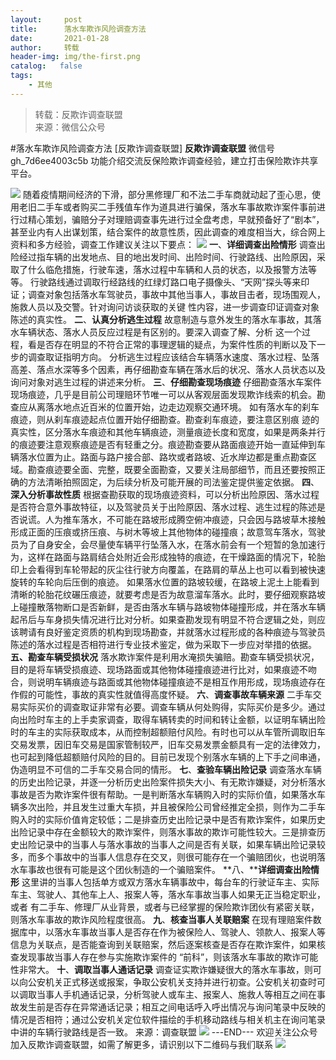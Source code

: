 ```yaml
---
layout:     post
title:      落水车欺诈风险调查方法
date:       2021-01-28
author:     转载
header-img: img/the-first.png
catalog:   false
tags:
    - 其他
---
```


<blockquote><p>转载：反欺诈调查联盟<br>
来源：微信公众号</p></blockquote>

#落水车欺诈风险调查方法
[反欺诈调查联盟]
**反欺诈调查联盟**
微信号gh_7d6ee4003c5b
功能介绍交流反保险欺诈调查经验，建立打击保险欺诈共享平台。

![]({{site.baseurl}}/postimg/L6usUGPiatBRHiaTnBLKdskSP3wYDcZtJfqePT13yZRb0iaG4x3bCqsJPCqW1TdcFUtOEyj3XmZw4jcjEt4ICscsQ.jpeg)
随着疫情期间经济的下滑，部分黑修理厂和不法二手车商就动起了歪心思，使用老旧二手车或者购买二手残值车作为道具进行骗保，落水车事故欺诈案件事前进行过精心策划，骗赔分子对理赔调查事先进行过全盘考虑，早就预备好了“剧本”，甚至业内有人出谋划策，结合案件的故意性质，因此调查的难度相当大，综合网上资料和多方经验，调查工作建议关注以下要点：
![]({{site.baseurl}}/postimg/L6usUGPiatBRCLQqAGSuk4HKGxrAQXb7mEdRdLKQfIicZT6whYVJdBK1kicLv3iac89ZSaKmo91xeOLT6NuhHAgicCg.png)
**一**、**详细调查出险情形**
调查出险经过指车辆的出发地点、目的地出发时间、出险时间、行驶路线、出险原因，采取了什么临危措施，行驶车速，落水过程中车辆和人员的状态，以及报警方法等等。
行驶路线通过调取行经路线的红绿灯路口电子摄像头、“天网”探头等来印证；调查对象包括落水车驾驶员，事故中其他当事人，事故目击者，现场围观人，施救人员以及交警。针对询问访谈获取的关键
性内容，进一步调查印证调查对象陈述的真实性。
**二**、**认真分析逃生过程**
故意制造与意外发生的落水车事故，其落水车辆状态、落水人员反应过程是有区别的。要深入调查了解、分析
这一个过程，看是否存在明显的不符合正常的事理逻辑的疑点，为案件性质的判断以及下一步的调查取证指明方向。
分析逃生过程应该结合车辆落水速度、落水过程、坠落高差、落点水深等多个因素，再仔细勘查车辆在落水后的状况、落水人员状态以及询问对象对逃生过程的讲述来分析。
**三**、**仔细勘查现场痕迹**
仔细勘查落水车案件现场痕迹，几乎是目前公司理赔环节唯一可以从客观层面发现欺诈线索的机会。勘查应从离落水地点近百米的位置开始，边走边观察交通环境。
如有落水车的刹车痕迹，则从刹车痕迹起点位置开始仔细勘查。勘查刹车痕迹，要注意区别痕
迹的真实性，区分落水车痕迹和其他车辆痕迹，测量痕迹长度和宽度，如果是两条并行的痕迹要注意观察痕迹是否有轻重之分。痕迹勘查要从路面痕迹开始一直延伸到车辆落水位置为止。路面与路户接合部、路坎或者路坡、近水岸边都是重点勘查区域。勘查痕迹要全面、完整，既要全面勘查，又要关注局部细节，而且还要按照正确的方法清晰拍照固定，为后续分析及可能开展的司法鉴定提供鉴定依据。
**四**、**深入分析事故性质**
根据查勘获取的现场痕迹资料，可以分析出险原因、落水过程是否符合意外事故特征，以及驾驶员关于出险原因、落水过程、逃生过程的陈述是否说谎。人为推车落水，不可能在路坡形成腾空俯冲痕迹，只会因与路坡草木接触形成正面的压痕或挤压痕、与树木等坡上其他物体的碰撞痕；故意驾车落水，驾驶员为了自身安全，会尽量使车辆平行坠落入水，在落水前会有一个短暂的急加速行为，这样在路面与路肩结合处附近会形成独特的痕迹，在干燥路面的情况下，轮胎印上会看得到车轮带起的灰尘往行驶方向覆盖，在路肩的草丛上也可以看到被快速旋转的车轮向后压倒的痕迹。
如果落水位置的路坡较缓，在路坡上泥土上能看到清晰的轮胎花纹碾压痕迹，就要考虑是否为故意溜车落水。此时，要仔细观察路坡上碰撞散落物断口是否新鲜，是否由落水车辆与路坡物体碰撞形成，并在落水车辆起吊后与车身损失情况进行比对分析。如果查勘发现有明显不符合逻辑之处，则应该聘请有良好鉴定资质的机构到现场勘查，并就落水过程形成的各种痕迹与驾驶员陈述的落水过程是否相符进行专业技术鉴定，做为采取下一步应对举措的依据。
**五、勘查车辆受损状况**
落水欺诈案件是利用水淹损失骗赔。勘查车辆受损状况，目的是将车辆受损痕迹、现场路面或其他物体碰撞痕迹进行比对，如果痕迹不吻合，则说明车辆痕迹与路面或其他物体碰撞痕迹不是相互作用形成，现场痕迹存在作假的可能性，事故的真实性就值得高度怀疑。
**六**、**调查事故车辆来源**
二手车交易实际买价的调查取证非常有必要。调查车辆从何处购得，实际买价是多少。通过向出险时车主的上手卖家调查，取得车辆转卖的时间和转让金额，以证明车辆出险时的车主的实际获取成本，从而控制超额赔付风险。有时也可以从车管所调取旧车交易发票，因旧车交易是国家管制较严，旧车交易发票金额具有一定的法律效力，也可起到降低超额赔付风险的目的。目前已发现个别落水车辆的上下手之间串通，伪造明显不可信的二手车交易合同的情形。
**七**、**查验车辆出险记录**
调查落水车辆的历史出险记录，并逐一分析历史出险案件损失大小、有无欺诈嫌疑，对分析落水事故是否为欺诈案件很有帮助。一是判断落水车辆购入时的实际价值，如果落水车辆多次出险，并且发生过重大车损，并且被保险公司曾经推定全损，则作为二手车购入时的实际价值肯定较低；二是排查历史出险记录中是否有欺诈案件，如果历史出险记录中存在金额较大的欺诈案件，则落水事故的欺诈可能性较大。三是排查历史出险记录中的当事人与落水事故的当事人之间是否有关联，如果车辆出险记录较多，而多个事故中的当事人信息存在交叉，则很可能存在一个骗赔团伙，也说明落水车事故也很有可能是这个团伙制造的一个骗赔案件。
**八、****详细调查出险情形**
这里讲的当事人包括单方或双方落水车辆事故中，每台车的行驶证车主、实际车主、驾驶人、其他车上人、报案人等，落水车事故当事人如果无正当稳定职业，或者
有二手车、修理厂从业背景，或者与已经掌握的保险欺诈团伙有紧密关联，则落水车事故的欺诈风险程度很高。
**九**、**核查当事人关联赔案**
在现有理赔案件数据库中，以落水车事故当事人是否存在作为被保险人、驾驶人、领款人、报案人等信息为关联点，是否能查询到关联赔案，然后逐案核查是否存在欺诈案件，如果核查发现事故当事人存在参与实施欺诈案件的
“前科”，则该落水车事故的欺诈可能性非常大。
**十**、**调取当事人通话记录**
调查证实欺诈嫌疑很大的落水车事故，则可以向公安机关正式移送或报案，争取公安机关支持并进行初查。公安机关初查时可以调取当事人手机通话记录，分析驾驶人或车主、报案人、施救人等相互之间在事故发生前是否存在异常通话记录；相互之间电话呼入呼出情况与询问笔录中反映的情况是否相符；通过公安机关定位软件描绘的手机移动路线与相关机主在询问笔录中讲的车辆行驶路线是否一致。
来源：调查联盟
![]({{site.baseurl}}/postimg/L6usUGPiatBRHiaTnBLKdskSP3wYDcZtJf2f60h3UdpFM6GSwK7CCH2tbN5oylMEt626eF9adsGd1vhInpcsALqA.png)
\---END---
欢迎关注公众号加入反欺诈调查联盟，如需了解更多，请识别以下二维码与我们联系
![]({{site.baseurl}}/postimg/L6usUGPiatBRHiaTnBLKdskSP3wYDcZtJfule945ErRvwOyg6dNzcYczicCtylcwmtpnE8beZZMn2WtVbBc0baYtw.jpeg)
